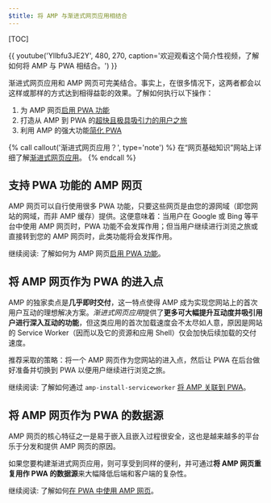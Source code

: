 ```yaml
---
$title: 将 AMP 与渐进式网页应用相结合
---
```

[TOC]

{{ youtube('Yllbfu3JE2Y', 480, 270, caption='欢迎观看这个简介性视频，了解如何将 AMP 与 PWA 相结合。') }}

渐进式网页应用和 AMP 网页可完美结合。事实上，在很多情况下，这两者都会以这样或那样的方式达到相得益彰的效果。了解如何执行以下操作：

1. 为 AMP 网页[启用 PWA 功能](/zh_cn/docs/integration/pwa-amp/amp-as-pwa.html)
2. 打造从 AMP 到 PWA 的[超快且极具吸引力的用户之旅](/zh_cn/docs/integration/pwa-amp/amp-to-pwa.html)
3. 利用 AMP 的强大功能[简化 PWA](/zh_cn/docs/integration/pwa-amp/amp-in-pwa.html)

{% call callout('渐进式网页应用？', type='note') %}
在“网页基础知识”网站上详细了解[渐进式网页应用](https://developers.google.com/web/progressive-web-apps/)。
{% endcall %}

## 支持 PWA 功能的 AMP 网页

AMP 网页可以自行使用很多 PWA 功能，只要这些网页是由您的源网域（即您网站的网域，而非 AMP 缓存）提供。这便意味着：当用户在 Google 或 Bing 等平台中使用 AMP 网页时，PWA 功能不会发挥作用；但当用户继续进行浏览之旅或直接转到您的 AMP 网页时，此类功能将会发挥作用。

继续阅读: 了解如何为 AMP 网页[启用 PWA 功能](/zh_cn/docs/integration/pwa-amp/amp-as-pwa.html)。

## 将 AMP 网页作为 PWA 的进入点

AMP 的独家卖点是**几乎即时交付**，这一特点使得 AMP 成为实现您网站上的首次用户互动的理想解决方案。*渐进式网页应用*提供了**更多可大幅提升互动度并吸引用户进行深入互动的功能**，但这类应用的首次加载速度会不太尽如人意，原因是网站的 Service Worker（因而以及它的资源和应用 Shell）仅会加快后续加载的交付速度。

推荐采取的策略：将一个 AMP 网页作为您网站的进入点，然后让 PWA 在后台做好准备并切换到 PWA 以便用户继续进行浏览之旅。

继续阅读: 了解如何通过 `amp-install-serviceworker` [将 AMP 关联到 PWA](/zh_cn/docs/integration/pwa-amp/amp-to-pwa.html)。

## 将 AMP 网页作为 PWA 的数据源

AMP 网页的核心特征之一是易于嵌入且嵌入过程很安全，这也是越来越多的平台乐于分发和提供 AMP 网页的原因。

如果您要构建渐进式网页应用，则可享受到同样的便利，并可通过**将 AMP 网页重复用作 PWA 的数据源**来大幅降低后端和客户端的复杂性。

继续阅读: 了解如何[在 PWA 中使用 AMP 网页](/zh_cn/docs/integration/pwa-amp/amp-in-pwa.html)。
